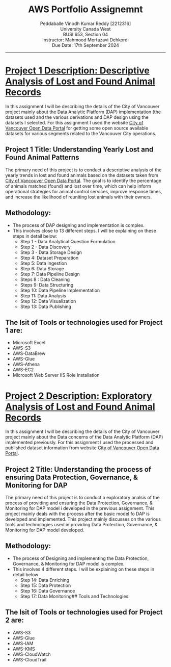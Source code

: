<h1 align="center">AWS Portfolio Assignemnt</h1>
<p align="center">
Peddaballe Vinodh Kumar Reddy [2212316] <br>
University Canada West<br>
BUSI 653, Section 04<br>
Instructor: Mahmood Mortazavi Dehkordi<br>
Due Date: 17th September 2024<br>
</p>

___
# [Project 1 Description: Descriptive Analysis of Lost and Found Animal Records](https://busi-653-codes.github.io/City-of-Vancouver-DAP-Project-Part-1-Peddaballe-Vinodh-Kumar-Reddy/)
In this assignment I will be describing the details of the City of Vancouver project mainly about the Data Analytic Platform (DAP) implementation (the datasets used and the various derivations and DAP design using the datasets I selected. For this assignment I used the website [City of Vancouver Open Data Portal](https://opendata.vancouver.ca/explore/dataset/animal-control-inventory-lost-and-found/export/?disjunctive.breed&disjunctive.color&sort=date&refine.date=2023) for getting some open source available datasets for various segments related to the Vancouver City operations.
## Project 1 Title: Understanding Yearly Lost and Found Animal Patterns
The primary need of this project is to conduct a descriptive analysis of the yearly trends in lost and found animals based on the datasets taken from [City of Vancouver Open Data Portal](https://opendata.vancouver.ca/explore/dataset/animal-control-inventory-lost-and-found/export/?disjunctive.breed&disjunctive.color&sort=date&refine.date=2023). The goal is to identify the percentage of animals matched (found) and lost over time, which can help inform operational strategies for animal control services, improve response times, and increase the likelihood of reuniting lost animals with their owners.
## Methodology:
* The process of DAP designing and implementation is complex.
* This involves close to 13 different steps. I will be explaining on these steps in detail below:
  * Step 1 - Data Analytical Question Formulation
  * Step 2 - Data Discovery
  * Step 3 - Data Storage Design
  * Step 4: Dataset Preparation
  * Step 5: Data Ingestion
  * Step 6: Data Storage
  * Step 7: Data Pipeline Design
  * Steps 8 : Data Cleaning
  * Steps 9: Data Structuring
  * Step 10: Data Pipeline Implementation
  * Step 11: Data Analysis
  * Step 12: Data Visualization
  * Step 13: Data Publishing
 ## The lsit of Tools or technologies used for Project 1 are:
  * Microsoft Excel
  * AWS-S3
  * AWS-DataBrew
  * AWS-Glue
  * AWS-Athena
  * AWS-EC2
  * Microsoft Web Server IIS Role Installation <br>
# [Project 2 Description: Exploratory Analysis of Lost and Found Animal Records](https://busi-653-codes.github.io/City-of-Vancouver-DAP-Project-Part-2-Peddaballe-Vinodh-Kumar-Reddy/)
In this assignment I will be describing the details of the City of Vancouver project mainly about the Data concerns of the Data Analytic Platform (DAP) implemented previously. For this assignment I used the processed and published dataset information from website [City of Vancouver Open Data Portal](https://opendata.vancouver.ca/explore/dataset/animal-control-inventory-lost-and-found/export/?disjunctive.breed&disjunctive.color&sort=date&refine.date=2023).
## Project 2 Title: Understanding the process of ensuring Data Protection, Governance, & Monitoring for DAP
The primary need of this project is to conduct a exploratory analsis of the process of providing and ensuring the Data Protection, Governance, & Monitoring for DAP model i developed in the previous assignment. This project mainly deals with the process after the basic model fo DAP is developed and implemented. This project mainly discusses on the various tools and technologies used in providing Data Protection, Governance, & Monitoring for DAP model developed.
## Methodology:
* The process of Designing and implementing the Data Protection, Governance, & Monitoring for DAP model is complex.
* This involves 4 different steps. I will be explaining on these steps in detail below
  * Step 14: Data Enriching
  * Step 15: Data Protection
  * Step 16: Data Governance
  * Step 17: Data Monitoring## Tools and Technologies:
## The lsit of Tools or technologies used for Project 2 are:
  * AWS-S3
  * AWS-Glue
  * AWS-IAM
  * AWS-KMS
  * AWS-CloudWatch
  * AWS-CloudTrail
